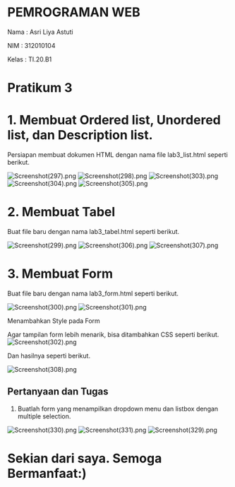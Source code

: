 # PEMROGRAMAN WEB 
Nama    : Asri Liya Astuti

NIM     : 312010104

Kelas   : TI.20.B1

# Pratikum 3
  
  # 1. Membuat Ordered list, Unordered list, dan Description list.
  Persiapan membuat dokumen HTML dengan nama file lab3_list.html seperti berikut.
      
  ![Screenshot(297).png](https://github.com/asriliya/Lab3Web/blob/main/Screnshot/Screenshot%20(297).png)
  ![Screenshot(298).png](https://github.com/asriliya/Lab3Web/blob/main/Screnshot/Screenshot%20(298).png)
  ![Screenshot(303).png](https://github.com/asriliya/Lab3Web/blob/main/Screnshot/Screenshot%20(303).png)
  ![Screenshot(304).png](https://github.com/asriliya/Lab3Web/blob/main/Screnshot/Screenshot%20(304).png)
  ![Screenshot(305).png](https://github.com/asriliya/Lab3Web/blob/main/Screnshot/Screenshot%20(305).png)
  
  # 2. Membuat Tabel
  Buat file baru dengan nama lab3_tabel.html seperti berikut.
  
  ![Screenshot(299).png](https://github.com/asriliya/Lab3Web/blob/main/Screnshot/Screenshot%20(299).png)
  ![Screenshot(306).png](https://github.com/asriliya/Lab3Web/blob/main/Screnshot/Screenshot%20(306).png)
  ![Screenshot(307).png](https://github.com/asriliya/Lab3Web/blob/main/Screnshot/Screenshot%20(307).png)
  
  # 3. Membuat Form
  Buat file baru dengan nama lab3_form.html seperti berikut.
  
  ![Screenshot(300).png](https://github.com/asriliya/Lab3Web/blob/main/Screnshot/Screenshot%20(300).png)
  ![Screenshot(301).png](https://github.com/asriliya/Lab3Web/blob/main/Screnshot/Screenshot%20(301).png)
  
  Menambahkan Style pada Form
  
  Agar tampilan form lebih menarik, bisa ditambahkan CSS seperti berikut.
  ![Screenshot(302).png](https://github.com/asriliya/Lab3Web/blob/main/Screnshot/Screenshot%20(302).png)
  
  Dan hasilnya seperti berikut.
  
  ![Screenshot(308).png](https://github.com/asriliya/Lab3Web/blob/main/Screnshot/Screenshot%20(308).png)
  
## Pertanyaan dan Tugas
1. Buatlah form yang menampilkan dropdown menu dan listbox dengan multiple selection.

![Screenshot(330).png](https://github.com/asriliya/Lab3Web/blob/main/Screnshot/Screenshot%20(330).png)
![Screenshot(331).png](https://github.com/asriliya/Lab3Web/blob/main/Screnshot/Screenshot%20(331).png)
![Screenshot(329).png](https://github.com/asriliya/Lab3Web/blob/main/Screnshot/Screenshot%20(329).png)
  
  
 
 # Sekian dari saya. Semoga Bermanfaat:)
  
  
  
  
  



